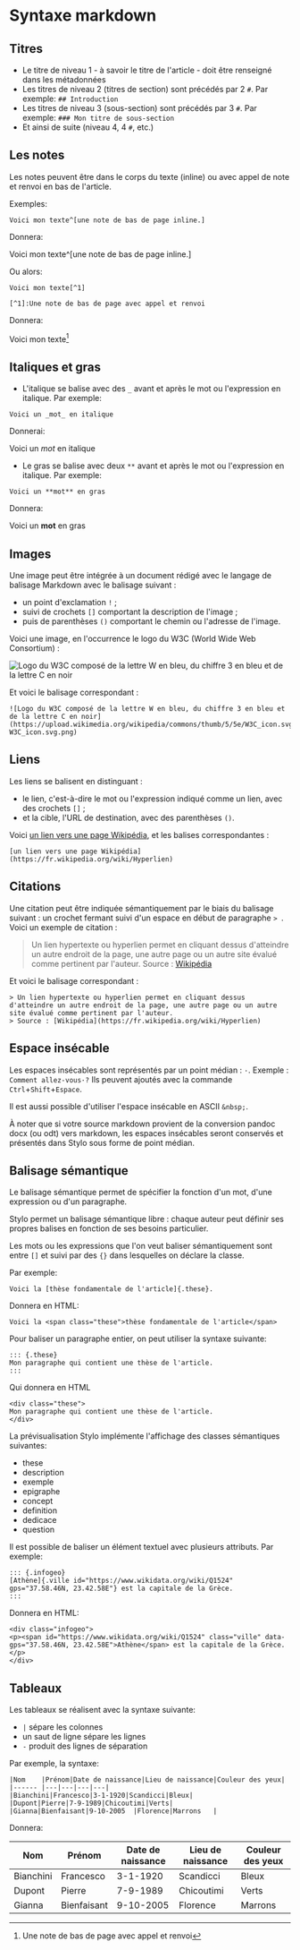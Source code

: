 # Syntaxe markdown

## Titres

- Le titre de niveau 1 - à savoir le titre de l'article - doit être renseigné dans les métadonnées
- Les titres de niveau 2 (titres de section) sont précédés par 2 ```#```. Par exemple: ```## Introduction```
- Les titres de niveau 3 (sous-section) sont précédés par 3 ```#```. Par exemple: ```### Mon titre de sous-section```
- Et ainsi de suite (niveau 4, 4 ```#```, etc.)

## Les notes

Les notes peuvent être dans le corps du texte (inline) ou avec appel de note et renvoi en bas de l'article.

Exemples:

```
Voici mon texte^[une note de bas de page inline.]
```

Donnera:

Voici mon texte^[une note de bas de page inline.]

Ou alors:

```
Voici mon texte[^1]

[^1]:Une note de bas de page avec appel et renvoi
```
Donnera:


Voici mon texte[^1]

[^1]:Une note de bas de page avec appel et renvoi

## Italiques et gras

- L'italique se balise avec des ```_``` avant et après le mot ou l'expression en italique. Par exemple:
```
Voici un _mot_ en italique
```

Donnerai:

Voici un _mot_ en italique


- Le gras se balise avec deux ```**``` avant et après le mot ou l'expression en italique. Par exemple:
```
Voici un **mot** en gras
```

Donnera:

Voici un **mot** en gras


## Images
Une image peut être intégrée à un document rédigé avec le langage de balisage Markdown avec le balisage suivant :

- un point d'exclamation `!` ;
- suivi de crochets `[]` comportant la description de l'image ;
- puis de parenthèses `()` comportant le chemin ou l'adresse de l'image.

Voici une image, en l'occurrence le logo du W3C (World Wide Web Consortium) :

![Logo du W3C composé de la lettre W en bleu, du chiffre 3 en bleu et de la lettre C en noir](https://upload.wikimedia.org/wikipedia/commons/thumb/5/5e/W3C_icon.svg/212px-W3C_icon.svg.png)

Et voici le balisage correspondant :

```
![Logo du W3C composé de la lettre W en bleu, du chiffre 3 en bleu et de la lettre C en noir](https://upload.wikimedia.org/wikipedia/commons/thumb/5/5e/W3C_icon.svg/212px-W3C_icon.svg.png)
```

## Liens
Les liens se balisent en distinguant :

- le lien, c'est-à-dire le mot ou l'expression indiqué comme un lien, avec des crochets `[]` ;
- et la cible, l'URL de destination, avec des parenthèses `()`.

Voici [un lien vers une page Wikipédia](https://fr.wikipedia.org/wiki/Hyperlien), et les balises correspondantes :

```
[un lien vers une page Wikipédia](https://fr.wikipedia.org/wiki/Hyperlien)
```

## Citations
Une citation peut être indiquée sémantiquement par le biais du balisage suivant : un crochet fermant suivi d'un espace en début de paragraphe `> `.
Voici un exemple de citation :

> Un lien hypertexte ou hyperlien permet en cliquant dessus d'atteindre un autre endroit de la page, une autre page ou un autre site évalué comme pertinent par l'auteur.
> Source : [Wikipédia](https://fr.wikipedia.org/wiki/Hyperlien)

Et voici le balisage correspondant :
```
> Un lien hypertexte ou hyperlien permet en cliquant dessus d'atteindre un autre endroit de la page, une autre page ou un autre site évalué comme pertinent par l'auteur.
> Source : [Wikipédia](https://fr.wikipedia.org/wiki/Hyperlien)
```

## Espace insécable

Les espaces insécables sont représentés par un point médian : `·`. Exemple : `Comment allez-vous·?` Ils peuvent ajoutés avec la commande `Ctrl`+`Shift`+`Espace`.

Il est aussi possible d'utiliser l'espace insécable en ASCII `&nbsp;`.

À noter que si votre source markdown provient de la conversion pandoc docx (ou odt) vers markdown, les espaces insécables seront conservés et présentés dans Stylo sous forme de point médian.

## Balisage sémantique

Le balisage sémantique permet de spécifier la fonction d'un mot, d'une expression ou d'un paragraphe.

Stylo permet un balisage sémantique libre : chaque auteur peut définir ses propres balises en fonction de ses besoins particulier.

Les mots ou les expressions que l'on veut baliser sémantiquement sont entre ```[]``` et suivi par des ```{}``` dans lesquelles on déclare la classe.

Par exemple:

```
Voici la [thèse fondamentale de l'article]{.these}.
```

Donnera en HTML:

```
Voici la <span class="these">thèse fondamentale de l'article</span>
```

Pour baliser un paragraphe entier, on peut utiliser la syntaxe suivante:

```
::: {.these}
Mon paragraphe qui contient une thèse de l'article.
:::
```
Qui donnera en HTML


```
<div class="these">
Mon paragraphe qui contient une thèse de l'article.
</div>
```

La prévisualisation Stylo implémente l'affichage des classes sémantiques suivantes:

- these
- description
- exemple
- epigraphe
- concept
- definition
- dedicace
- question

Il est possible de baliser un élément textuel avec plusieurs attributs. Par exemple:

```
::: {.infogeo}
[Athène]{.ville id="https://www.wikidata.org/wiki/Q1524" gps="37.58.46N, 23.42.58E"} est la capitale de la Grèce.
:::

```
Donnera en HTML:
```
<div class="infogeo">
<p><span id="https://www.wikidata.org/wiki/Q1524" class="ville" data-gps="37.58.46N, 23.42.58E">Athène</span> est la capitale de la Grèce.</p>
</div>
```

## Tableaux

Les tableaux se réalisent avec la syntaxe suivante:

- `|` sépare les colonnes
- un saut de ligne sépare les lignes
- `-` produit des lignes de séparation

Par exemple, la syntaxe:

```
|Nom    |Prénom|Date de naissance|Lieu de naissance|Couleur des yeux|
|------ |---|---|---|---|
|Bianchini|Francesco|3-1-1920|Scandicci|Bleux|
|Dupont|Pierre|7-9-1989|Chicoutimi|Verts|
|Gianna|Bienfaisant|9-10-2005  |Florence|Marrons   |
```

Donnera:

|Nom    |Prénom|Date de naissance|Lieu de naissance|Couleur des yeux|
|------ |---|---|---|---|
|Bianchini|Francesco|3-1-1920|Scandicci|Bleux|
|Dupont|Pierre|7-9-1989|Chicoutimi|Verts|
|Gianna|Bienfaisant|9-10-2005  |Florence|Marrons   |
